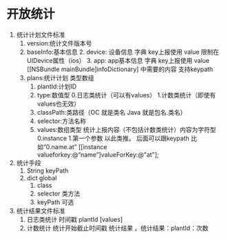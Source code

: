 #  开放统计
1. 统计计划文件标准
	1. version:统计文件版本号
	2. baseInfo:基本信息
		2. device: 设备信息 字典 key上报使用 value 限制在UIDevice属性（ios）
		3. app: app基本信息 字典 key上报使用 value [[NSBundle mainBundle]infoDictionary] 中需要的内容 支持keypath
	2. plans:统计计划 类型数组
		1. plantId:计划ID
		2. type:数值型 0.日志类统计（可以有values） 1.计数类统计（即使有values也无效）
		3. classPath:类路径（OC 就是类名  Java 就是包名.类名）
		4. selector:方法名称
		5. values:数组类型 统计上报内容（不包括计数类统计）内容为字符型 0.instance 1.第一个参数 以此类推。 后面可以跟keypath  比如“0.name.at” [[instance valueforkey:@“name”]valueForKey:@"at"];
2. 统计手段 
	1. String keyPath
	2. dict   global
		1. class 
		2. selector 类方法
		3. keyPath 可选
2. 统计结果文件标准
	1. 日志类统计 时间戳 plantId [values]
	2. 计数统计 统计开始截止时间戳 统计结果 。统计结果：plantId：次数

